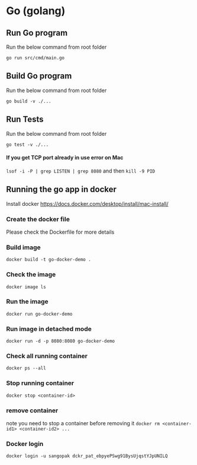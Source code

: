 # Go (golang)
## Run Go program
Run the below command from root folder
```
go run src/cmd/main.go
```
## Build Go program
Run the below command from root folder
```
go build -v ./...
```
## Run Tests
Run the below command from root folder
```
go test -v ./...
```

#### If you get TCP port already in use error on Mac
`lsof -i -P | grep LISTEN | grep 8080`
and then `kill -9 PID` 

## Running the go app in docker
Install docker https://docs.docker.com/desktop/install/mac-install/

### Create the docker file
Please check the Dockerfile for more details

### Build image
`docker build -t go-docker-demo .`

### Check the image
`docker image ls`

### Run the image 
`docker run go-docker-demo`

### Run image in detached mode
`docker run -d -p 8080:8080 go-docker-demo`

### Check all running container
`docker ps --all`

### Stop running container 
`docker stop <container-id>`

### remove container
note you need to stop a container before removing it
`docker rm <container-id1> <container-id2> ...`

### Docker login
`docker login -u sangopak dckr_pat_ebpyePSwg91BysUjqstYJpUNILQ`